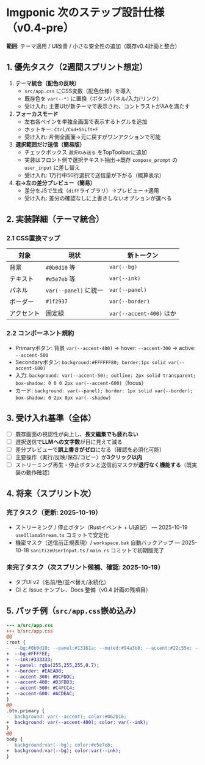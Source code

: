 # Imgponic 次のステップ設計仕様（v0.4-pre）

**範囲**: テーマ適用 / UI改善 / 小さな安全性の追加（既存v0.4計画と整合）

## 1. 優先タスク（2週間スプリント想定）

1. **テーマ統合（配色の反映）**
   - `src/app.css` にCSS変数（配色仕様）を導入
   - 既存色を `var(--*)` に置換（ボタン/パネル/入力/リンク）
   - 受け入れ: 主要UIが新テーマで表示され、コントラストがAAを満たす
2. **フォーカスモード**
   - 左右各ペインを単独全画面で表示するトグルを追加
   - ホットキー: `Ctrl/Cmd+Shift+F`
   - 受け入れ: 片側全画面→元に戻すがワンアクションで可能
3. **選択範囲だけ送信（簡易版）**
   - チェックボックス `選択のみ送る` をTopToolbarに追加
   - 実装はフロント側で選択テキスト抽出→既存 `compose_prompt` の `user_input` に差し替え
   - 受け入れ: 1万行中50行選択で送信量が下がる（概算表示）
4. **右→左の差分プレビュー（簡易）**
   - 差分をJSで生成（`diff`ライブラリ）→プレビュー→適用
   - 受け入れ: 差分の確認なしに上書きしないオプションが選べる

## 2. 実装詳細（テーマ統合）

### 2.1 CSS置換マップ

| 対象 | 現状 | 新トークン |
|---|---|---|
| 背景 | `#0b0d10` 等 | `var(--bg)` |
| テキスト | `#e5e7eb` 等 | `var(--ink)` |
| パネル | `var(--panel)` に統一 | `var(--panel)` |
| ボーダー | `#1f2937` | `var(--border)` |
| アクセント | 固定緑 | `var(--accent-400)` ほか |

### 2.2 コンポーネント規約

- Primaryボタン:
  背景 `var(--accent-400)`
  → hover: `--accent-300`
  → active: `--accent-500`
- Secondaryボタン:
  `background:#FFFFFF80; border:1px solid var(--accent-600)`
- 入力:
  `background: var(--accent-50); outline: 2px solid transparent;`
  `box-shadow: 0 0 0 2px var(--accent-600)`（focus）
- カード:
  `background: var(--panel); border: 1px solid var(--border);`
  `box-shadow: 0 2px 8px var(--shadow)`

## 3. 受け入れ基準（全体）

- [ ] 既存画面の視認性が向上し、**長文編集でも疲れない**
- [ ] 選択送信で**LLMへの文字数**が目に見えて減る
- [ ] 差分プレビューで**誤上書きがゼロ**になる（確認を必須化可能）
- [ ] 主要操作（実行/反映/保存/コピー）が**3クリック以内**
- [ ] ストリーミング再生・停止ボタンと送信前マスクが**退行なく機能する**（既実装の動作確認）

## 4. 将来（スプリント次）

### 完了タスク（更新: 2025-10-19）

- ストリーミング / 停止ボタン（Rustイベント + UI追記） — 2025-10-19 `useOllamaStream.ts` コミットで安定化
- 機密マスク（送信前正規表現）/ `workspace.bak` 自動バックアップ — 2025-10-18 `sanitizeUserInput.ts` / `main.rs` コミットで初期版完了

### 未完了タスク（次スプリント候補、確認: 2025-10-19）

- タブUI v2（名前/色/並べ替え/永続化）
- CI と Issue テンプレ、Docs 整備（v0.4 計画の残項目）

## 5. パッチ例（`src/app.css`嵌め込み）

```diff
--- a/src/app.css
+++ b/src/app.css
@@
:root {
-  --bg:#0b0d10; --panel:#13161a; --muted:#94a3b8; --accent:#22c55e; --border:#1f2937;
+  --bg:#FFFFEE;
+  --ink:#333333;
+  --panel: rgba(255,255,255,0.7);
+  --border: #EAEAD8;
+  --accent-300: #DCFDDC;
+  --accent-400: #D3FDD3;
+  --accent-500: #C4FCC4;
+  --accent-600: #ACDEAC;
}
@@
.btn.primary {
-  background: var(--accent); color:#062b16;
+  background: var(--accent-400); color: var(--ink);
}
@@
body {
-  background:var(--bg); color:#e5e7eb;
+  background:var(--bg); color:var(--ink);
}
```
